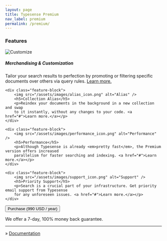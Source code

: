 ```yaml
---
layout: page
title: Typesense Premium
nav_label: premium
permalink: /premium/
---
```


<div class="row no-gutters">
  <div id="doc-col" class="col-md-8">
    <h3>Features</h3>
    <div class="feature-block">
        <img src="/assets/images/customize_icon.png" alt="Customize" />
        <h5>Merchandising &amp; Customization</h5>
        <p>Tailor your search results to perfection by promoting or filtering specific documents over others
        via query rules. <a href="#">Learn more.</a></p>
    </div>
    
    <div class="feature-block">
        <img src="/assets/images/alias_icon.png" alt="Alias" />
        <h5>Collection Alias</h5>
        <p>Reindex your documents in the background in a new collection and swap 
        to it instantly, without any changes to your code. <a href="#">Learn more.</a></p>
    </div>
    
    <div class="feature-block">
        <img src="/assets/images/performance_icon.png" alt="Performance" />
        <h5>Performance</h5>
        <p>Although Typesense is already <em>pretty fast</em>, the Premium version offers increased 
        parallelism for faster searching and indexing. <a href="#">Learn more.</a></p>
    </div>
    
    <div class="feature-block">
        <img src="/assets/images/support_icon.png" alt="Support" />
        <h5>Priority Support</h5>
        <p>Search is a crucial part of your infrastructure. Get priority email support from Typesense  
        for any unforeseen issues. <a href="#">Learn more.</a></p>
    </div>
    
  </div>
  
  <div class="col-md-1 row no-gutters"></div>
  
  <div class="col-md-2" id="premium-sidebar">
      <button class="btn btn-success btn-purchase">Purchase (990 USD / year)</button>
      <p id="money-back">We offer a 7-day, 100% money back guarantee.</p>
      <hr />
      &raquo; <a href="/premium/api">Documentation</a>
  </div>
</div>